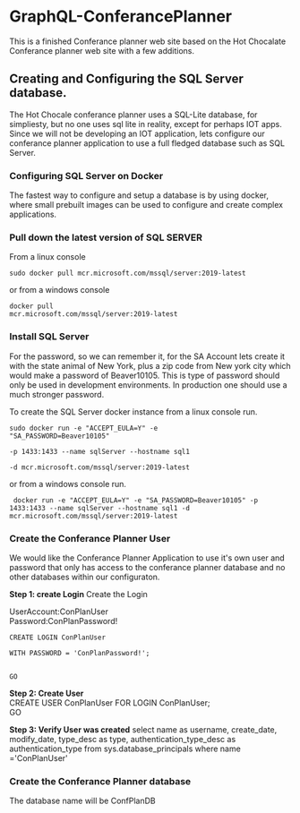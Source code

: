 # GraphQL-ConferancePlanner
This is a finished Conferance planner web site based on the Hot Chocalate Conferance planner web site with a few additions.

## Creating and Configuring the SQL Server database.
The Hot Chocale conferance planner uses a SQL-Lite database, for simpliesty, but no one uses sql lite in reality, except for perhaps IOT apps. Since we will not be developing an IOT application, lets configure our conferance planner application to use a full fledged database such as SQL Server.

### Configuring SQL Server on Docker
The fastest way to configure and setup a database is by using docker, where small prebuilt images can be used to configure and create complex applications. 

### Pull down the latest version of SQL SERVER

From a linux console

<code>sudo docker pull mcr.microsoft.com/mssql/server:2019-latest </code>

or from a windows console

<code>docker pull mcr.microsoft.com/mssql/server:2019-latest</code>

### Install SQL Server

For the password, so we can remember it, for the SA Account lets create it with the state animal of New York, plus a zip code from New york city which would make a password of
Beaver10105. This is type of password should only be used in development environments. In production one should use a much stronger password.

To create the SQL Server docker instance from a linux console run.  

<code>sudo docker run -e "ACCEPT_EULA=Y" -e "SA_PASSWORD=Beaver10105" \
   -p 1433:1433 --name sqlServer --hostname sql1 \
   -d mcr.microsoft.com/mssql/server:2019-latest</code>
 
 or from a windows console run. 
 
<code> docker run -e "ACCEPT_EULA=Y" -e "SA_PASSWORD=Beaver10105" -p 1433:1433 --name sqlServer --hostname sql1 -d mcr.microsoft.com/mssql/server:2019-latest</code>
 
 ### Create the Conferance Planner User
We would like the Conferance Planner Application to use it's own user and password that only has access to the conferance planner database and no other databases within our configuraton. 
 
 **Step 1: create Login**
 Create the Login
 
 UserAccount:ConPlanUser<br>
 Password:ConPlanPassword!<br>
 
 <code>CREATE LOGIN ConPlanUser   
    WITH PASSWORD = 'ConPlanPassword!';<br>  
   GO </code>
 
 **Step 2: Create User**<br>
 CREATE USER ConPlanUser FOR LOGIN ConPlanUser;  
 GO  
 
 **Step 3: Verify User was created**
 select name as username,
       create_date,
       modify_date,
       type_desc as type,
       authentication_type_desc as authentication_type
from sys.database_principals
where name ='ConPlanUser'
 

### Create the Conferance Planner database
The database name will be ConfPlanDB
  

  
 
 
